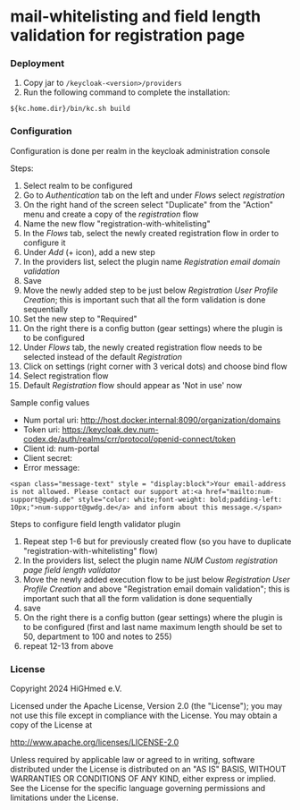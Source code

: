 

# mail-whitelisting and field length validation for registration page

### Deployment

1. Copy jar to ```/keycloak-<version>/providers```
2. Run the following command to complete the installation:
```
${kc.home.dir}/bin/kc.sh build
```

### Configuration

Configuration is done per realm in the keycloak administration console

Steps:

1. Select realm to be configured
2. Go to *Authentication* tab on the left and under *Flows* select *registration* 
3. On the right hand of the screen select "Duplicate" from the "Action" menu and create a copy of the *registration* flow
4. Name the new flow "registration-with-whitelisting"
5. In the *Flows* tab, select the newly created registration flow in order to configure it
6. Under *Add* (+ icon), add a new step 
7. In the providers list, select the plugin name *Registration email domain validation*
8. Save
9. Move the newly added step to be just below *Registration User Profile Creation*; this is important such that all the form validation is done sequentially
10. Set the new step to "Required"
11. On the right there is a config button (gear settings) where the plugin is to be configured
12. Under *Flows* tab, the newly created registration flow needs to be selected instead of the default *Registration* 
13. Click on settings (right corner with 3 verical dots) and choose bind flow
14. Select registration flow
15. Default *Registration* flow should appear as 'Not in use' now

Sample config values

* Num portal uri: http://host.docker.internal:8090/organization/domains
* Token uri: https://keycloak.dev.num-codex.de/auth/realms/crr/protocol/openid-connect/token
* Client id: num-portal
* Client secret: <num-portal-client-secret>
* Error message: 

```<span class="message-text" style = "display:block">Your email-address is not allowed. Please contact our support at:<a href="mailto:num-support@gwdg.de" style="color: white;font-weight: bold;padding-left: 10px;">num-support@gwdg.de</a> and inform about this message.</span>``` 

Steps to configure field length validator plugin
1. Repeat step 1-6 but for previously created flow (so you have to duplicate "registration-with-whitelisting" flow)
2. In the providers list, select the plugin name *NUM Custom registration page field length validator*
3. Move the newly added execution flow to be just below *Registration User Profile Creation*  and above "Registration email domain validation"; this is important such that all the form validation is done sequentially
4. save
5. On the right there is a config button (gear settings) where the plugin is to be configured (first and last name maximum length should be set to 50, department to 100 and notes to 255)
6. repeat 12-13 from above
### License

Copyright 2024 HiGHmed e.V.

Licensed under the Apache License, Version 2.0 (the "License");
you may not use this file except in compliance with the License.
You may obtain a copy of the License at

http://www.apache.org/licenses/LICENSE-2.0

Unless required by applicable law or agreed to in writing, software
distributed under the License is distributed on an "AS IS" BASIS,
WITHOUT WARRANTIES OR CONDITIONS OF ANY KIND, either express or implied.
See the License for the specific language governing permissions and
limitations under the License.
